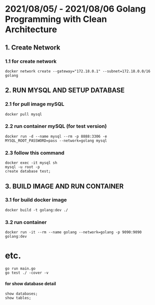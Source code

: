 # 2021/08/05/ - 2021/08/06 Golang Programming with Clean Architecture

## 1. Create Network
### 1.1 for create network
```
docker network create --gateway="172.18.0.1" --subnet=172.18.0.0/16 golang
```

## 2. RUN MYSQL AND SETUP DATABASE
### 2.1 for pull image mySQL

```
docker pull mysql
```

### 2.2 run container mySQL (for test version)
```
docker run -d --name mysql --rm -p 8888:3306 -e MYSQL_ROOT_PASSWORD=pass --network=golang mysql
```

### 2.3 follow this command
```
docker exec -it mysql sh
mysql -u root -p
create database test;
```
## 3. BUILD IMAGE AND RUN CONTAINER
### 3.1 for build docker image
```
docker build -t golang:dev ./
```
### 3.2 run container
```
docker run -it --rm --name golang --network=golang -p 9090:9090 golang:dev
```


# etc.

```
go run main.go
go test ./ -cover -v
```
#### for show database detail
```
show databases;
show tables;
```

